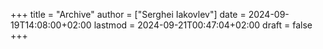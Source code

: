 +++
title = "Archive"
author = ["Serghei Iakovlev"]
date = 2024-09-19T14:08:00+02:00
lastmod = 2024-09-21T00:47:04+02:00
draft = false
+++
